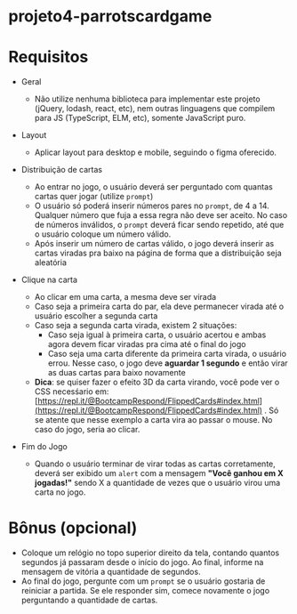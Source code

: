 # projeto4-parrotscardgame

# Requisitos

- Geral
    - Não utilize nenhuma biblioteca para implementar este projeto (jQuery, lodash, react, etc), nem outras linguagens que compilem para JS (TypeScript, ELM, etc), somente JavaScript puro.
 
- Layout
    -  Aplicar layout para desktop e mobile, seguindo o figma oferecido.
- Distribuição de cartas
    -  Ao entrar no jogo, o usuário deverá ser perguntado com quantas cartas quer jogar (utilize `prompt`)
    -  O usuário só poderá inserir números pares no `prompt`, de 4 a 14. Qualquer número que fuja a essa regra não deve ser aceito. No caso de números inválidos, o `prompt` deverá ficar sendo repetido, até que o usuário coloque um número válido.
    - Após inserir um número de cartas válido, o jogo deverá inserir as cartas viradas pra baixo na página de forma que a distribuição seja aleatória
        
        
- Clique na carta
    - Ao clicar em uma carta, a mesma deve ser virada
    - Caso seja a primeira carta do par, ela deve permanecer virada até o usuário escolher a segunda carta
    - Caso seja a segunda carta virada, existem 2 situações:
        - Caso seja igual à primeira carta, o usuário acertou e ambas agora devem ficar viradas pra cima até o final do jogo
        - Caso seja uma carta diferente da primeira carta virada, o usuário errou. Nesse caso, o jogo deve **aguardar 1 segundo** e então virar as duas cartas para baixo novamente
    - **Dica**: se quiser fazer o efeito 3D da carta virando, você pode ver o CSS necesśario em: [https://repl.it/@BootcampRespond/FlippedCards#index.html](https://repl.it/@BootcampRespond/FlippedCards#index.html) . Só se atente que nesse exemplo a carta vira ao passar o mouse. No caso do jogo, seria ao clicar.
- Fim do Jogo
    - Quando o usuário terminar de virar todas as cartas corretamente, deverá ser exibido um `alert` com a mensagem **"Você ganhou em X jogadas!"** sendo X a quantidade de vezes que o usuário virou uma carta no jogo.
    

# Bônus (opcional)

- Coloque um relógio no topo superior direito da tela, contando quantos segundos já passaram desde o início do jogo. Ao final, informe na mensagem de vitória a quantidade de segundos.
- Ao final do jogo, pergunte com um `prompt` se o usuário gostaria de reiniciar a partida. Se ele responder sim, comece novamente o jogo perguntando a quantidade de cartas.
